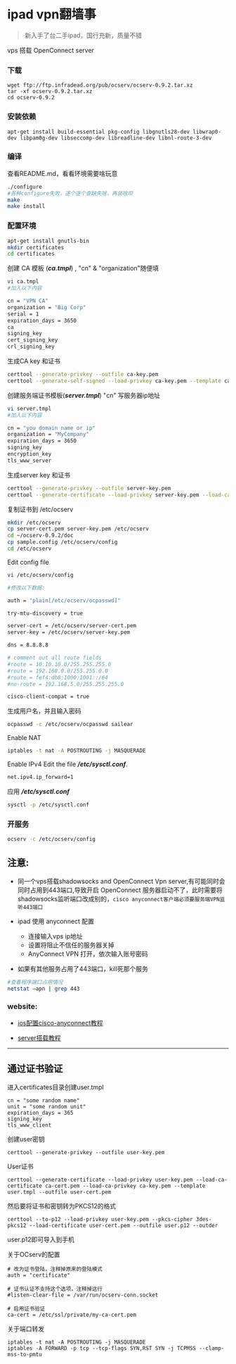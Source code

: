 

# ipad vpn翻墙事

> 新入手了台二手ipad，国行充新，质量不错

vps 搭载 OpenConnect server

### 下载

```
wget ftp://ftp.infradead.org/pub/ocserv/ocserv-0.9.2.tar.xz
tar -xf ocserv-0.9.2.tar.xz
cd ocserv-0.9.2
```

### 安装依赖

```
apt-get install build-essential pkg-config libgnutls28-dev libwrap0-dev libpam0g-dev libseccomp-dev libreadline-dev libnl-route-3-dev
```

### 编译

查看README.md，看看环境需要啥玩意

```bash
./configure
#各种configure失败，逐个逐个查缺失啥，再装啥呗
make
make install
```

### 配置环境

```bash
apt-get install gnutls-bin
mkdir certificates
cd certificates
```

创建 CA 模板 (***ca.tmpl***) , "cn" & "organization"随便填

```bash
vi ca.tmpl
#加入以下内容

cn = "VPN CA"
organization = "Big Corp"
serial = 1
expiration_days = 3650
ca
signing_key
cert_signing_key
crl_signing_key

```

生成CA key 和证书

```bash
certtool --generate-privkey --outfile ca-key.pem
certtool --generate-self-signed --load-privkey ca-key.pem --template ca.tmpl --outfile ca-cert.pem
```

创建服务端证书模板(***server.tmpl***) "cn" 写服务器ip地址

```bash
vi server.tmpl
#加入以下内容

cn = "you domain name or ip"
organization = "MyCompany"
expiration_days = 3650
signing_key
encryption_key
tls_www_server

```

生成server key 和证书

```bash
certtool --generate-privkey --outfile server-key.pem
certtool --generate-certificate --load-privkey server-key.pem --load-ca-certificate ca-cert.pem --load-ca-privkey ca-key.pem --template server.tmpl --outfile server-cert.pem
```

复制证书到 /etc/ocserv

```bash
mkdir /etc/ocserv
cp server-cert.pem server-key.pem /etc/ocserv
cd ~/ocserv-0.9.2/doc
cp sample.config /etc/ocserv/config
cd /etc/ocserv
```

Edit config file

```bash
vi /etc/ocserv/config

#修改以下数据:

auth = "plain[/etc/ocserv/ocpasswd]"

try-mtu-discovery = true

server-cert = /etc/ocserv/server-cert.pem
server-key = /etc/ocserv/server-key.pem

dns = 8.8.8.8

# comment out all route fields
#route = 10.10.10.0/255.255.255.0
#route = 192.168.0.0/255.255.0.0
#route = fef4:db8:1000:1001::/64
#no-route = 192.168.5.0/255.255.255.0

cisco-client-compat = true

```

生成用户名，并且输入密码

```bash
ocpasswd -c /etc/ocserv/ocpasswd sailear
```

Enable NAT

```bash
iptables -t nat -A POSTROUTING -j MASQUERADE
```

Enable IPv4  Edit the file ***/etc/sysctl.conf***.

```bash
net.ipv4.ip_forward=1
```

应用 ***/etc/sysctl.conf***

```bash
sysctl -p /etc/sysctl.conf
```

### 开服务

```bash
ocserv -c /etc/ocserv/config
```

## 注意:

- 同一个vps搭载shadowsocks and OpenConnect Vpn server,有可能同时会同时占用到443端口,导致开启 OpenConnect 服务器启动不了，此时需要将shadowsocks监听端口改成别的，``cisco anyconnect客户端必须要服务端VPN监听443端口``

- ipad 使用 anyconnect 配置

  - 连接输入vps ip地址
  - 设置将阻止不信任的服务器关掉
  - AnyConnect VPN 打开，依次输入账号密码

- 如果有其他服务占用了443端口，kill死那个服务

```bash
#查看程序端口占用情况
netstat –apn | grep 443
```

### website:

- [ios配置cisco-anyconnect教程](https://www.joyvm.com/tutorials/ios-anyconnect-setup)

- [server搭载教程](https://www.vultr.com/docs/setup-openconnect-vpn-server-for-cisco-anyconnect-on-ubuntu-14-04-x64)



----

## 通过证书验证

进入certificates目录创建user.tmpl

```
cn = "some random name"
unit = "some random unit"
expiration_days = 365
signing_key
tls_www_client
```

创建user密钥

```
certtool --generate-privkey --outfile user-key.pem
```

User证书

```
certtool --generate-certificate --load-privkey user-key.pem --load-ca-certificate ca-cert.pem --load-ca-privkey ca-key.pem --template user.tmpl --outfile user-cert.pem
```

然后要将证书和密钥转为PKCS12的格式

```
certtool --to-p12 --load-privkey user-key.pem --pkcs-cipher 3des-pkcs12 --load-certificate user-cert.pem --outfile user.p12 --outder
```

user.p12即可导入到手机

关于OCserv的配置

```
# 改为证书登陆，注释掉原来的登陆模式
auth = "certificate"

# 证书认证不支持这个选项，注释掉这行
#listen-clear-file = /var/run/ocserv-conn.socket

# 启用证书验证
ca-cert = /etc/ssl/private/my-ca-cert.pem
```


关于端口转发

```
iptables -t nat -A POSTROUTING -j MASQUERADE
iptables -A FORWARD -p tcp --tcp-flags SYN,RST SYN -j TCPMSS --clamp-mss-to-pmtu
```

